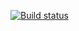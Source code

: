[![Build status](https://ci.appveyor.com/api/projects/status/6lkv9gvourx3i5hg?svg=true)](https://ci.appveyor.com/project/Alexnoh87/unit6)
